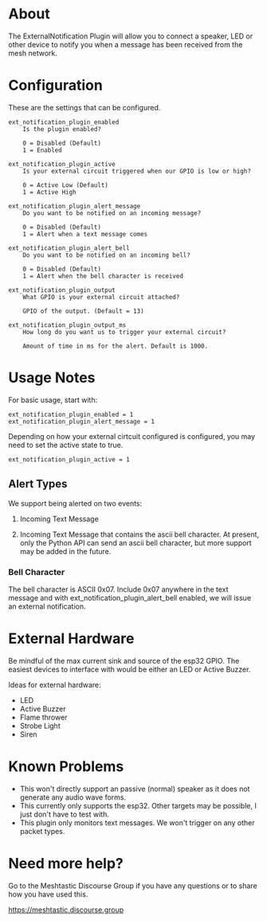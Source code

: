 # About

The ExternalNotification Plugin will allow you to connect a speaker, LED or other device to notify you when a message has been received from the mesh network.

# Configuration

These are the settings that can be configured.

    ext_notification_plugin_enabled
        Is the plugin enabled?
        
        0 = Disabled (Default)
        1 = Enabled

    ext_notification_plugin_active
        Is your external circuit triggered when our GPIO is low or high?

        0 = Active Low (Default)
        1 = Active High

    ext_notification_plugin_alert_message
        Do you want to be notified on an incoming message?

        0 = Disabled (Default)
        1 = Alert when a text message comes

    ext_notification_plugin_alert_bell
        Do you want to be notified on an incoming bell?

        0 = Disabled (Default)
        1 = Alert when the bell character is received

    ext_notification_plugin_output
        What GPIO is your external circuit attached?

        GPIO of the output. (Default = 13)

    ext_notification_plugin_output_ms
        How long do you want us to trigger your external circuit?
    
        Amount of time in ms for the alert. Default is 1000.


# Usage Notes

For basic usage, start with:

	ext_notification_plugin_enabled = 1
	ext_notification_plugin_alert_message = 1
    
Depending on how your external cirtcuit configured is configured, you may need to set the active state to true.

	ext_notification_plugin_active = 1
	
## Alert Types

We support being alerted on two events:

1) Incoming Text Message

2) Incoming Text Message that contains the ascii bell character. At present, only the Python API can send an ascii bell character, but more support may be added in the future.

### Bell Character

The bell character is ASCII 0x07. Include 0x07 anywhere in the text message and with ext_notification_plugin_alert_bell enabled, we will issue an external notification.
    
# External Hardware

Be mindful of the max current sink and source of the esp32 GPIO. The easiest devices to interface with would be either an LED or Active Buzzer.

Ideas for external hardware:

* LED
* Active Buzzer
* Flame thrower
* Strobe Light
* Siren
    
# Known Problems

* This won't directly support an passive (normal) speaker as it does not generate any audio wave forms.
* This currently only supports the esp32. Other targets may be possible, I just don't have to test with.
* This plugin only monitors text messages. We won't trigger on any other packet types.

# Need more help?

Go to the Meshtastic Discourse Group if you have any questions or to share how you have used this.

https://meshtastic.discourse.group
